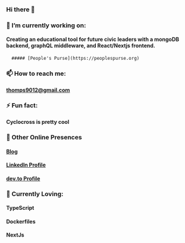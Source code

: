### Hi there 👋

### 🔭 I’m currently working on: 
 #### Creating an educational tool for future civic leaders with a mongoDB backend, graphQL middleware, and React/Nextjs frontend.
      ##### [People's Purse](https://peoplespurse.org)

### 📫 How to reach me: 
 #### thomps9012@gmail.com
 
### ⚡ Fun fact: 
 #### Cyclocross is pretty cool

### 🦣 Other Online Presences
  #### [Blog](https://sjtportfolio.herokuapp.com/)
  #### [LinkedIn Profile](https://www.linkedin.com/in/samuel-joseph-thompson/)
  #### [dev.to Profile](https://dev.to/thomps9012)
  
### 🌱 Currently Loving:
  #### TypeScript
  #### Dockerfiles
  #### NextJs

